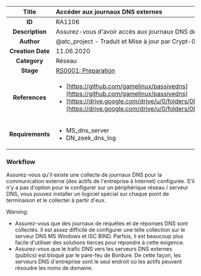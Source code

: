 | Title                       | Accéder aux journaux DNS externes         |
|:---------------------------:|:--------------------|
| **ID**                      | RA1106            |
| **Description**             | Assurez-vous d'avoir accès aux journaux DNS des communications externes   |
| **Author**                  | @atc_project - Traduit et Mise à jour par Crypt-0n       |
| **Creation Date**           | 11.06.2020 |
| **Category**                | Réseau      |
| **Stage**                   |[RS0001: Preparation](../Response_Stages/RS0001.md)| 
| **References** |<ul><li>[https://github.com/gamelinux/passivedns](https://github.com/gamelinux/passivedns)</li><li>[https://drive.google.com/drive/u/0/folders/0B5BuM3k0_mF3LXpnYVUtU091Vjg](https://drive.google.com/drive/u/0/folders/0B5BuM3k0_mF3LXpnYVUtU091Vjg)</li></ul>|
| **Requirements** |<ul><li>MS_dns_server</li><li>DN_zeek_dns_log</li></ul>|

### Workflow

Assurez-vous qu'il existe une collecte de journaux DNS pour la communication externe (des actifs de l'entreprise à Internet) configurée.
S'il n'y a pas d'option pour le configurer sur un périphérique réseau / serveur DNS, vous pouvez installer un logiciel spécial sur chaque point de terminaison et le collecter à partir d'eux. 

Warning:  

- Assurez-vous que des journaux de requêtes et de réponses DNS sont collectés. Il est assez difficile de configurer une telle collection sur le serveur DNS MS Windows et ISC BIND. Parfois, il est beaucoup plus facile d'utiliser des solutions tierces pour répondre à cette exigence.
- Assurez-vous que le trafic DNS vers les serveurs DNS externes (publics) est bloqué par le pare-feu de Bordure. De cette façon, les serveurs DNS d'entreprise sont le seul endroit où les actifs peuvent résoudre les noms de domaine.
